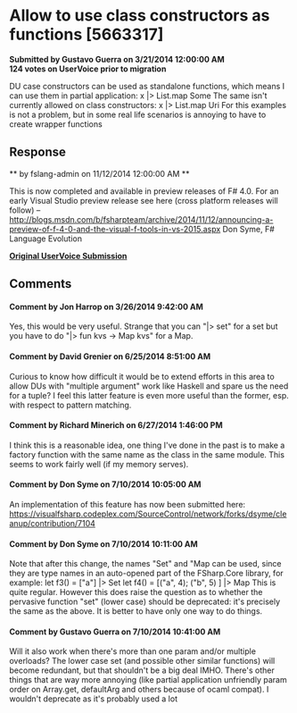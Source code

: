 # Allow to use class constructors as functions [5663317] #

**Submitted by Gustavo Guerra on 3/21/2014 12:00:00 AM**  
**124 votes on UserVoice prior to migration**  

DU case constructors can be used as standalone functions, which means I can use them in partial application:
x |> List.map Some
The same isn't currently allowed on class constructors:
x |> List.map Uri
For this examples is not a problem, but in some real life scenarios is annoying to have to create wrapper functions



## Response ##
** by fslang-admin on 11/12/2014 12:00:00 AM **

This is now completed and available in preview releases of F# 4.0.
For an early Visual Studio preview release see here (cross platform releases will follow) – http://blogs.msdn.com/b/fsharpteam/archive/2014/11/12/announcing-a-preview-of-f-4-0-and-the-visual-f-tools-in-vs-2015.aspx
Don Syme, F# Language Evolution


**[Original UserVoice Submission](https://fslang.uservoice.com/forums/245727-f-language/suggestions/5663317)**


## Comments ##


#### Comment by Jon Harrop on 3/26/2014 9:42:00 AM ####
Yes, this would be very useful. Strange that you can "|> set" for a set but you have to do "|> fun kvs -> Map kvs" for a Map.


#### Comment by David Grenier on 6/25/2014 8:51:00 AM ####
Curious to know how difficult it would be to extend efforts in this area to allow DUs with "multiple argument" work like Haskell and spare us the need for a tuple? I feel this latter feature is even more useful than the former, esp. with respect to pattern matching.


#### Comment by Richard Minerich on 6/27/2014 1:46:00 PM ####
I think this is a reasonable idea, one thing I've done in the past is to make a factory function with the same name as the class in the same module. This seems to work fairly well (if my memory serves).


#### Comment by Don Syme on 7/10/2014 10:05:00 AM ####
An implementation of this feature has now been submitted here: https://visualfsharp.codeplex.com/SourceControl/network/forks/dsyme/cleanup/contribution/7104


#### Comment by Don Syme on 7/10/2014 10:11:00 AM ####
Note that after this change, the names "Set" and "Map can be used, since they are type names in an auto-opened part of the FSharp.Core library, for example:
let f3() = ["a"] |> Set
let f4() = [("a", 4); ("b", 5) ] |> Map
This is quite regular.
However this does raise the question as to whether the pervasive function "set" (lower case) should be deprecated: it's precisely the same as the above. It is better to have only one way to do things.


#### Comment by Gustavo Guerra on 7/10/2014 10:41:00 AM ####
Will it also work when there's more than one param and/or multiple overloads?
The lower case set (and possible other similar functions) will become redundant, but that shouldn't be a big deal IMHO. There's other things that are way more annoying (like partial application unfriendly param order on Array.get, defaultArg and others because of ocaml compat).
I wouldn't deprecate as it's probably used a lot

